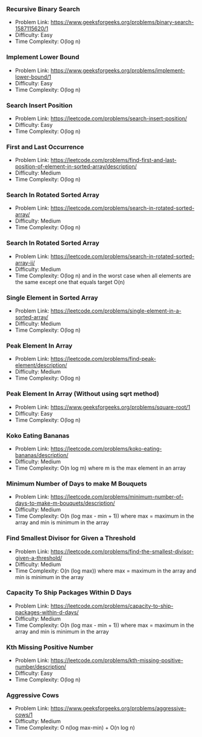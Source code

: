 ### Recursive Binary Search
- Problem Link: https://www.geeksforgeeks.org/problems/binary-search-1587115620/1
- Difficulty: Easy
- Time Complexity: O(log n)

### Implement Lower Bound
- Problem Link: https://www.geeksforgeeks.org/problems/implement-lower-bound/1
- Difficulty: Easy
- Time Complexity: O(log n)

### Search Insert Position
- Problem Link: https://leetcode.com/problems/search-insert-position/
- Difficulty: Easy
- Time Complexity: O(log n)

### First and Last Occurrence 
- Problem Link: https://leetcode.com/problems/find-first-and-last-position-of-element-in-sorted-array/description/
- Difficulty: Medium
- Time Complexity: O(log n)

### Search In Rotated Sorted Array
- Problem Link: https://leetcode.com/problems/search-in-rotated-sorted-array/
- Difficulty: Medium
- Time Complexity: O(log n)

### Search In Rotated Sorted Array
- Problem Link: https://leetcode.com/problems/search-in-rotated-sorted-array-ii/
- Difficulty: Medium
- Time Complexity: O(log n) and in the worst case when all elements are the same except one that equals target O(n)

### Single Element in Sorted Array
- Problem Link: https://leetcode.com/problems/single-element-in-a-sorted-array/
- Difficulty: Medium
- Time Complexity: O(log n)

### Peak Element In Array
- Problem Link: https://leetcode.com/problems/find-peak-element/description/
- Difficulty: Medium
- Time Complexity: O(log n)

### Peak Element In Array (Without using sqrt method)
- Problem Link: https://www.geeksforgeeks.org/problems/square-root/1
- Difficulty: Easy
- Time Complexity: O(log n)

### Koko Eating Bananas
- Problem Link: https://leetcode.com/problems/koko-eating-bananas/description/
- Difficulty: Medium
- Time Complexity: O(n log m) where m is the max element in an array

### Minimum Number of Days to make M Bouquets
- Problem Link: https://leetcode.com/problems/minimum-number-of-days-to-make-m-bouquets/description/
- Difficulty: Medium
- Time Complexity: O(n (log max - min + 1)) where max = maximum in the array and min is minimum in the array

### Find Smallest Divisor for Given a Threshold
- Problem Link: https://leetcode.com/problems/find-the-smallest-divisor-given-a-threshold/
- Difficulty: Medium
- Time Complexity: O(n (log max)) where max = maximum in the array and min is minimum in the array

### Capacity To Ship Packages Within D Days
- Problem Link: https://leetcode.com/problems/capacity-to-ship-packages-within-d-days/
- Difficulty: Medium
- Time Complexity: O(n (log max - min + 1)) where max = maximum in the array and min is minimum in the array

### Kth Missing Positive Number
- Problem Link: https://leetcode.com/problems/kth-missing-positive-number/description/
- Difficulty: Easy
- Time Complexity: O(log n)

### Aggressive Cows
- Problem Link: https://www.geeksforgeeks.org/problems/aggressive-cows/1
- Difficulty: Medium
- Time Complexity: O n(log max-min) + O(n log n)